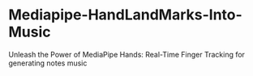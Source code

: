 # Mediapipe-HandLandMarks-Into-Music
Unleash the Power of MediaPipe Hands: Real-Time Finger Tracking for generating notes music
